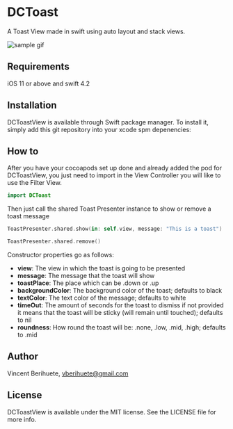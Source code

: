 # DCToast


A Toast View made in swift using auto layout and stack views.

![sample gif](https://media.giphy.com/media/iAQniXu33l8LvPPjQO/giphy.gif)

## Requirements

iOS 11 or above and swift 4.2

## Installation

DCToastView is available through Swift package manager. To install
it, simply add this git repository into your xcode spm depenencies:

## How to

After you have your cocoapods set up done and already added the pod for DCToastView, you just need to import in the View Controller you will like to use the Filter View.

```swift
import DCToast
```

Then just call the shared Toast Presenter instance to show or remove a toast message 

```swift
ToastPresenter.shared.show(in: self.view, message: "This is a toast")
```


```swift
ToastPresenter.shared.remove()
```

Constructor properties go as follows:

* **view**: The view in which the toast is going to be presented
* **message**: The message that the toast will show
* **toastPlace**: The place which can be .down or .up
* **backgroundColor**: The background color of the toast; defaults to black
* **textColor**: The text color of the message; defaults to white
* **timeOut**: The amount of seconds for the toast to dismiss if not provided it means that the toast will be sticky (will remain until touched); defaults to nil
* **roundness**: How round the toast will be: .none, .low, .mid, .high; defaults to .mid


## Author

Vincent Berihuete, vberihuete@gmail.com

## License

DCToastView is available under the MIT license. See the LICENSE file for more info.
